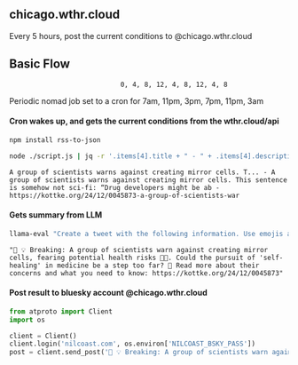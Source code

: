 chicago.wthr.cloud
---

Every 5 hours, post the current conditions to @chicago.wthr.cloud

## Basic Flow

                                0, 4, 8, 12, 4, 8, 12, 4, 8
Periodic nomad job set to a cron for 7am, 11pm, 3pm, 7pm, 11pm, 3am

#### Cron wakes up, and gets the current conditions from the wthr.cloud/api

```bash
npm install rss-to-json
```

<!-- target: rss -->
```bash
node ./script.js | jq -r '.items[4].title + " - " + .items[4].description + " - " +.items[4].link'
```

<!-- name: rss -->
```
A group of scientists warns against creating mirror cells. T... - A group of scientists warns against creating mirror cells. This sentence is somehow not sci-fi: “Drug developers might be ab - https://kottke.org/24/12/0045873-a-group-of-scientists-war
```

#### Gets summary from LLM

<!-- target: llm -->
```bash
llama-eval "Create a tweet with the following information. Use emojis and always include a link to the article: A group of scientists warns against creating mirror cells. T... - A group of scientists warns against creating mirror cells. This sentence is somehow not sci-fi: “Drug developers might be ab - https://kottke.org/24/12/0045873-a-group-of-scientists-war"
```

<!-- name: llm -->
```
"🚨 💡 Breaking: A group of scientists warn against creating mirror cells, fearing potential health risks 💉👥. Could the pursuit of 'self-healing' in medicine be a step too far? 🤔 Read more about their concerns and what you need to know: https://kottke.org/24/12/0045873"
```

#### Post result to bluesky account @chicago.wthr.cloud

```python
from atproto import Client
import os

client = Client()
client.login('nilcoast.com', os.environ['NILCOAST_BSKY_PASS'])
post = client.send_post('🚨 💡 Breaking: A group of scientists warn against creating mirror cells, fearing potential health risks 💉👥. Could the pursuit of "self-healing" in medicine be a step too far? 🤔 Read more about their concerns and what you need to know: https://kottke.org/24/12/0045873')
```
